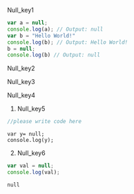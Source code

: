 Null_key1
```javascript
var a = null;
console.log(a); // Output: null
var b = "Hello World!"
console.log(b); // Output: Hello World!
b = null;
console.log(b) // Output: null
```

Null_key2


Null_key3


Null_key4
1. Null_key5
```javascript
//please write code here
```

```solution
var y= null;
console.log(y);
```
2. Null_key6
```javascript
var val = null;
console.log(val);
```

```solution
null
```